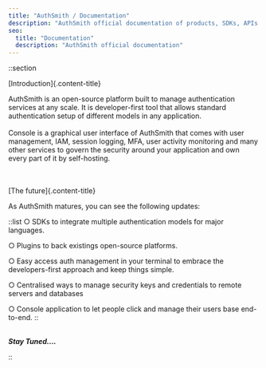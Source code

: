 ```yaml
---
title: "AuthSmith / Documentation"
description: "AuthSmith official documentation of products, SDKs, APIs and Plugins"
seo:
  title: "Documentation"
  description: "AuthSmith official documentation"
---
```


::section

[Introduction]{.content-title}

AuthSmith is an open-source platform built to manage authentication services at any scale. It is developer-first tool that allows standard authentication setup of different models in any application.
<br/>
<br/>
Console is a graphical user interface of AuthSmith that comes with user management, IAM, session logging, MFA, user activity monitoring and many other services to govern the security around your application and own every part of it by self-hosting.
<br/>
<br/>
<br/>

[The future]{.content-title}

As AuthSmith matures, you can see the following updates:
<br/>

::list
○ SDKs to integrate multiple authentication models for major languages.
<br/>

○ Plugins to back existings open-source platforms.
<br/>

○ Easy access auth management in your terminal to embrace the developers-first approach and keep things simple.
<br/>

○ Centralised ways to manage security keys and credentials to remote servers and databases
<br/>

○ Console application to let people click and manage their users base end-to-end.
::
<br/>
<br/>

**_Stay Tuned...._**

::
